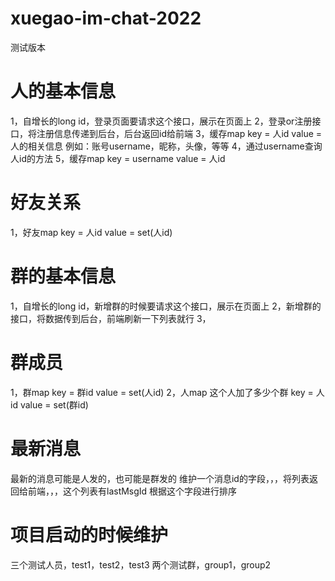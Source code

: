 # xuegao-im-chat-2022

测试版本
# 人的基本信息
1，自增长的long id，登录页面要请求这个接口，展示在页面上
2，登录or注册接口，将注册信息传递到后台，后台返回id给前端
3，缓存map
    key = 人id
    value = 人的相关信息
    例如：账号username，昵称，头像，等等
4，通过username查询人id的方法
5，缓存map
    key = username
    value = 人id

# 好友关系
1，好友map
    key = 人id
    value = set(人id)

# 群的基本信息
1，自增长的long id，新增群的时候要请求这个接口，展示在页面上
2，新增群的接口，将数据传到后台，前端刷新一下列表就行
3，

# 群成员
1，群map
    key = 群id
    value = set(人id)
2，人map
    这个人加了多少个群
    key = 人id
    value = set(群id)

# 最新消息
最新的消息可能是人发的，也可能是群发的
维护一个消息id的字段，，，将列表返回给前端，，，这个列表有lastMsgId
根据这个字段进行排序

# 项目启动的时候维护
三个测试人员，test1，test2，test3
两个测试群，group1，group2





























